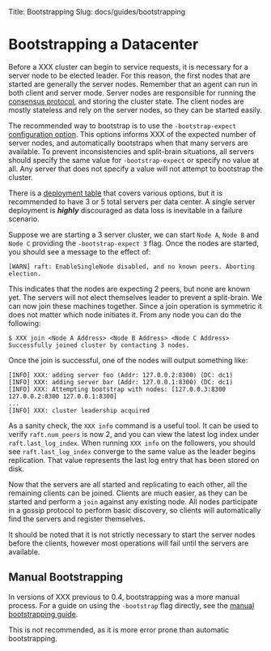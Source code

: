 Title: Bootstrapping
Slug: docs/guides/bootstrapping


# Bootstrapping a Datacenter

Before a XXX cluster can begin to service requests, it is necessary for a server node to
be elected leader. For this reason, the first nodes that are started are generally the server nodes.
Remember that an agent can run in both client and server mode. Server nodes are responsible for running
the [consensus protocol](/docs/internals/consensus.html), and storing the cluster state.
The client nodes are mostly stateless and rely on the server nodes, so they can be started easily.

The recommended way to bootstrap is to use the `-bootstrap-expect` [configuration
option](/docs/agent/options.html). This options informs XXX of the expected number of
server nodes, and automatically bootstraps when that many servers are available. To prevent
inconsistencies and split-brain situations, all servers should specify the same value for `-bootstrap-expect`
or specify no value at all. Any server that does not specify a value will not attempt to
bootstrap the cluster.

There is a [deployment table](/docs/internals/consensus.html#toc_3) that covers various options,
but it is recommended to have 3 or 5 total servers per data center. A single server deployment is _**highly**_
discouraged as data loss is inevitable in a failure scenario.

Suppose we are starting a 3 server cluster, we can start `Node A`, `Node B` and `Node C` providing
the `-bootstrap-expect 3` flag. Once the nodes are started, you should see a message to the effect of:

    [WARN] raft: EnableSingleNode disabled, and no known peers. Aborting election.

This indicates that the nodes are expecting 2 peers, but none are known yet. The servers will not elect
themselves leader to prevent a split-brain. We can now join these machines together. Since a join operation
is symmetric it does not matter which node initiates it. From any node you can do the following:

    $ XXX join <Node A Address> <Node B Address> <Node C Address>
    Successfully joined cluster by contacting 3 nodes.

Once the join is successful, one of the nodes will output something like:

    [INFO] XXX: adding server foo (Addr: 127.0.0.2:8300) (DC: dc1)
    [INFO] XXX: adding server bar (Addr: 127.0.0.1:8300) (DC: dc1)
    [INFO] XXX: Attempting bootstrap with nodes: [127.0.0.3:8300 127.0.0.2:8300 127.0.0.1:8300]
    ...
    [INFO] XXX: cluster leadership acquired

As a sanity check, the `XXX info` command is a useful tool. It can be used to
verify `raft.num_peers` is now 2, and you can view the latest log index under `raft.last_log_index`.
When running `XXX info` on the followers, you should see `raft.last_log_index`
converge to the same value as the leader begins replication. That value represents the last
log entry that has been stored on disk.

Now that the servers are all started and replicating to each other, all the remaining
clients can be joined. Clients are much easier, as they can be started and perform
a `join` against any existing node. All nodes participate in a gossip protocol to
perform basic discovery, so clients will automatically find the servers and register
themselves.

It should be noted that it is not strictly necessary to start the server nodes
before the clients, however most operations will fail until the servers are available.

## Manual Bootstrapping

In versions of XXX previous to 0.4, bootstrapping was a more manual process.
For a guide on using the `-bootstrap` flag directly, see the [manual bootstrapping guide](/docs/guides/manual-bootstrap.html).

This is not recommended, as it is more error prone than automatic bootstrapping.

